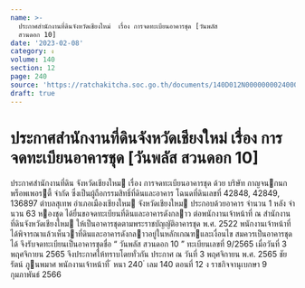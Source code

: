 ```yaml
---
name: >-
  ประกาศสำนักงานที่ดินจังหวัดเชียงใหม่  เรื่อง การจดทะเบียนอาคารชุด [วันพลัส
  สวนดอก 10]
date: '2023-02-08'
category: ง
volume: 140
section: 12
page: 240
source: 'https://ratchakitcha.soc.go.th/documents/140D012N0000000024000.pdf'
draft: true
---
```


# ประกาศสำนักงานที่ดินจังหวัดเชียงใหม่  เรื่อง การจดทะเบียนอาคารชุด [วันพลัส สวนดอก 10]

ประกาศสํานักงานที่ดิน จังหวัดเชียงใหม เรื่อง การจดทะเบียนอาคารชุด ด้วย บริษัท กาญจนกนก พร็อพเพอรตี้ จํากัด ซึ่งเป็นผู้ถือกรรมสิทธิ์ที่ดินและอาคาร โฉนดที่ดินเลขที่ 42848, 42849, 136897 ตําบลสุเทพ อําเภอเมืองเชียงใหม จังหวัดเชียงใหม ประกอบด้วยอาคาร จํานวน 1 หลัง จํานวน 63 หองชุด ได้ยื่นขอจดทะเบียนที่ดินและอาคารดังกลาว ต่อพนักงานเจ้าหน้าที่ ณ สํานักงานที่ดินจังหวัดเชียงใหม ให้เป็นอาคารชุดตามพระราชบัญญัติอาคารชุด พ.ศ. 2522 พนักงานเจ้าหน้าที่ได้พิจารณาแล้วเห็นวาที่ดินและอาคารดังกลาวอยู่ในหลักเกณฑและเงื่อนไข สมควรเป็นอาคารชุดได้ จึงรับจดทะเบียนเป็นอาคารชุดชื่อ “ วันพลัส สวนดอก 10 ” ทะเบียนเลขที่ 9/2565 เมื่อวันที่ 3 พฤศจิกายน 2565 จึงประกาศให้ทราบโดยทั่วกัน ประกาศ ณ วันที่ 3 พฤศจิกายน พ.ศ. 2565 ชัยรัตน์ ภูนพมาศ พนักงานเจ้าหน้าที่ ้ หนา 240 ่ เลม 140 ตอนที่ 12 ง ราชกิจจานุเบกษา 9 กุมภาพันธ์ 2566
